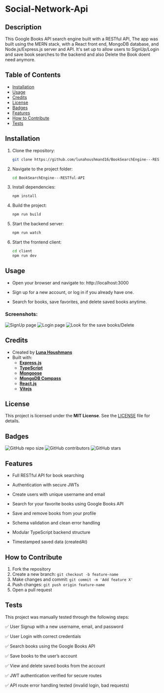 # Social-Network-Api

## Description

This Google Books API search engine built with a RESTful API, The app was built using the MERN stack, with a React front end, MongoDB database, and Node.js/Express.js server and API. It's set up to allow users to SignUp/Login and save book searches to the backend and also Delete the Book doent need anymore. 

## Table of Contents

- [Installation](#installation)
- [Usage](#usage)
- [Credits](#credits)
- [License](#license)
- [Badges](#badges)
- [Features](#features)
- [How to Contribute](#how-to-contribute)
- [Tests](#tests)

## Installation

1. Clone the repository:
   ```sh
   git clone https://github.com/lunahoushmand16/BookSearchEngine---RESTful-API.git
   ```
2. Navigate to the project folder:
   ```sh
   cd BookSearchEngine---RESTful-API 
   ```
3. Install dependencies:
    ```sh
   npm install
   ```
4. Build the project:
   ```sh
   npm run build
   ```
5. Start the backend server:
   ```sh
   npm run watch
   ```
6. Start the frontend client:
   ```sh
   cd client
   npm run dev
   ```

## Usage

- Open your browser and navigate to: http://localhost:3000

- Sign up for a new account, or log in if you already have one.

- Search for books, save favorites, and delete saved books anytime.

### Screenshots:

![SignUp page]()
![Login page]()
![Look for the save books/Delete]()

## Credits

- Created by **[Luna Houshmans](https://github.com/lunahoushmand16)**
- Built with: 
  - **[Express.js](https://expressjs.com/)**
  - **[TypeScript](https://www.typescriptlang.org/)**
  - **[Mongoose](https://mongoosejs.com/)**
  - **[MongoDB Compass](https://www.mongodb.com/products/tools/compass)**
  - **[React.js](https://react.dev/)**
  - **[Vitejs](https://vite.dev/)**

## License

This project is licensed under the **MIT License**. See the [LICENSE](LICENSE) file for details.

## Badges

![GitHub repo size](https://img.shields.io/github/repo-size/BookSearchEngine---RESTful-API.git)
![GitHub contributors](https://img.shields.io/github/contributors/BookSearchEngine---RESTful-API.git)
![GitHub stars](https://img.shields.io/github/stars/lunahoushmand16/BookSearchEngine---RESTful-API.git?style=social)

## Features

- Full RESTful API for book searching

- Authentication with secure JWTs

- Create users with unique username and email

- Search for your favorite books using Google Books API

- Save and remove books from your profile

- Schema validation and clean error handling

- Modular TypeScript backend structure

- Timestamped saved data (createdAt)

## How to Contribute

1. Fork the repository
2. Create a new branch: `git checkout -b feature-name`
3. Make changes and commit: `git commit -m 'Add feature X'`
4. Push changes: `git push origin feature-name`
5. Open a pull request

## Tests
This project was manually tested through the following steps:

✅ User Signup with a new username, email, and password

✅ User Login with correct credentials

✅ Search books using the Google Books API

✅ Save books to the user’s account

✅ View and delete saved books from the account

✅ JWT authentication verified for secure routes

✅ API route error handling tested (invalid login, bad requests)



